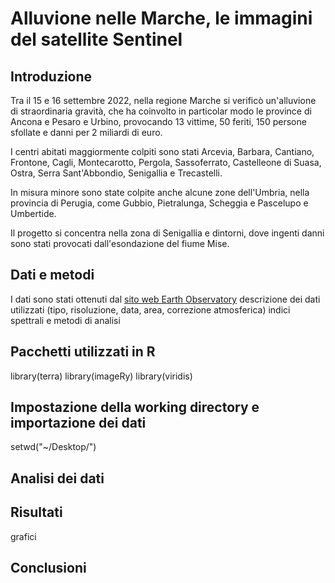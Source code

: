 # Alluvione nelle Marche, le immagini del satellite Sentinel

## Introduzione
Tra il 15 e 16 settembre 2022, nella regione Marche si verificò un'alluvione di straordinaria gravità, che ha coinvolto in particolar modo le province di Ancona e Pesaro e Urbino, provocando 13 vittime, 50 feriti, 150 persone sfollate e danni per 2 miliardi di euro.

I centri abitati maggiormente colpiti sono stati Arcevia, Barbara, Cantiano, Frontone, Cagli, Montecarotto, Pergola, Sassoferrato, Castelleone di Suasa, Ostra, Serra Sant'Abbondio, Senigallia e Trecastelli.

In misura minore sono state colpite anche alcune zone dell'Umbria, nella provincia di Perugia, come Gubbio, Pietralunga, Scheggia e Pascelupo e Umbertide.

Il progetto si concentra nella zona di Senigallia e dintorni, dove ingenti danni sono stati provocati dall'esondazione del fiume Mise.

## Dati e metodi
I dati sono stati ottenuti dal [sito web Earth Observatory](https://earthobservatory.nasa.gov/)
descrizione dei dati utilizzati (tipo, risoluzione, data, area, correzione atmosferica)
indici spettrali e metodi di analisi

## Pacchetti utilizzati in R
library(terra)
library(imageRy)
library(viridis)

## Impostazione della working directory e importazione dei dati
setwd("~/Desktop/")

## Analisi dei dati

## Risultati
grafici

## Conclusioni
